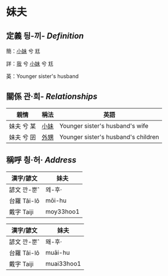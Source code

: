 # 妹夫
## 定義 딍-끼- _Definition_
簡：[小妹](member7.md) 兮 尪

詳：[我](member1.md) 兮 [小妹](member7.md) 兮 尪

英：Younger sister's husband

## 關係 관·희- _Relationships_

親情 | 稱法 | 英語
--- | --- | --- 
妹夫 兮 某 | [小妹](member7.md) | Younger sister's husband's wife
妹夫 兮 囝 | [外甥](member25.md) | Younger sister's husband's children


## 稱呼 칑·허· _Address_

漢字/諺文 | 妹夫
--- | ---
諺文 깐-뿐ˆ | ᄆᆀ-후·
台羅 Tâi-lô | mōi-hu
戴字 Taiji | moy33hoo1


漢字/諺文 | 妹夫
--- | ---
諺文 깐-뿐ˆ | 뫠-후·
台羅 Tâi-lô | muāi-hu
戴字 Taiji | muai33hoo1


